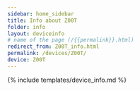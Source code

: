 ```yaml
---
sidebar: home_sidebar
title: Info about Z00T
folder: info
layout: deviceinfo
# name of the page (/{{permalink}}.html)
redirect_from: Z00T_info.html
permalink: /devices/Z00T/
device: Z00T
---
```

{% include templates/device_info.md %}
